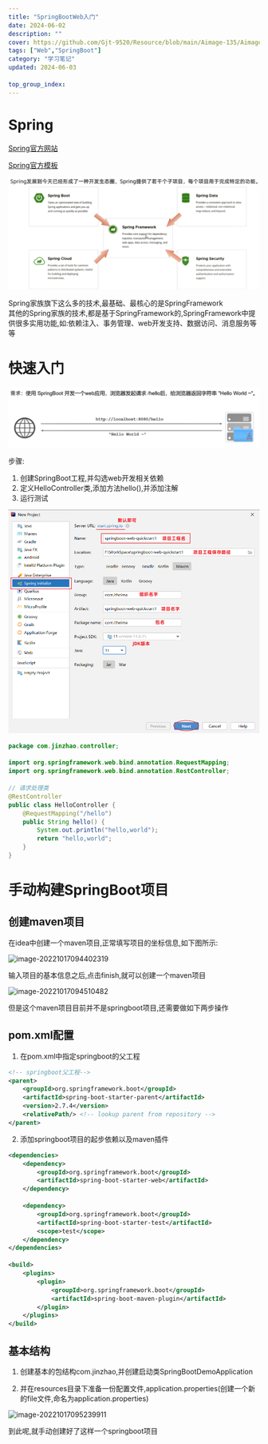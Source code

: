 ```yaml
---
title: "SpringBootWeb入门"
date: 2024-06-02
description: ""
cover: https://github.com/Gjt-9520/Resource/blob/main/Aimage-135/Aimage35.jpg?raw=true
tags: ["Web","SpringBoot"]
category: "学习笔记"
updated: 2024-06-03
 
top_group_index: 
---
```


# Spring  

[Spring官方网站](https://spring.io)

[Spring官方模板](https://start.spring.io/)

![Spring全家桶](../images/Spring全家桶.png)

Spring家族旗下这么多的技术,最基础、最核心的是SpringFramework               
其他的Spring家族的技术,都是基于SpringFramework的,SpringFramework中提供很多实用功能,如:依赖注入、事务管理、web开发支持、数据访问、消息服务等等         

# 快速入门

![Springboot快速入门](../images/Springboot快速入门案例.png)

步骤:
1. 创建SpringBoot工程,并勾选web开发相关依赖
2. 定义HelloController类,添加方法hello(),并添加注解
3. 运行测试

![Springboot快速入门](../images/Springboot快速入门1.png)

```java
package com.jinzhao.controller;

import org.springframework.web.bind.annotation.RequestMapping;
import org.springframework.web.bind.annotation.RestController;

// 请求处理类
@RestController
public class HelloController {
    @RequestMapping("/hello")
    public String hello() {
        System.out.println("hello,world");
        return "hello,world";
    }
}
```

# 手动构建SpringBoot项目

## 创建maven项目

在idea中创建一个maven项目,正常填写项目的坐标信息,如下图所示:

![image-20221017094402319](assets/image-20221017094402319.png) 

输入项目的基本信息之后,点击finish,就可以创建一个maven项目

![image-20221017094510482](assets/image-20221017094510482.png) 

但是这个maven项目目前并不是springboot项目,还需要做如下两步操作

## pom.xml配置

1. 在pom.xml中指定springboot的父工程

```xml
<!-- springboot父工程-->
<parent>
    <groupId>org.springframework.boot</groupId>
    <artifactId>spring-boot-starter-parent</artifactId>
    <version>2.7.4</version>
    <relativePath/> <!-- lookup parent from repository -->
</parent>
```

2. 添加springboot项目的起步依赖以及maven插件

```xml
<dependencies>
    <dependency>
        <groupId>org.springframework.boot</groupId>
        <artifactId>spring-boot-starter-web</artifactId>
    </dependency>
	
    <dependency>
        <groupId>org.springframework.boot</groupId>
        <artifactId>spring-boot-starter-test</artifactId>
        <scope>test</scope>
    </dependency>
</dependencies>

<build>
    <plugins>
        <plugin>
            <groupId>org.springframework.boot</groupId>
            <artifactId>spring-boot-maven-plugin</artifactId>
        </plugin>
    </plugins>
</build>
```

## 基本结构

1. 创建基本的包结构com.jinzhao,并创建启动类SpringBootDemoApplication

2. 并在resources目录下准备一份配置文件,application.properties(创建一个新的file文件,命名为application.properties)

![image-20221017095239911](assets/image-20221017095239911.png) 

到此呢,就手动创建好了这样一个springboot项目